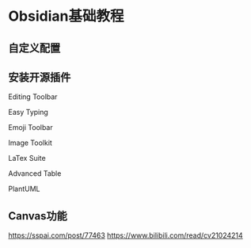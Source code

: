# Obsidian基础教程


## 自定义配置



## 安装开源插件

Editing Toolbar

Easy Typing

Emoji Toolbar

Image Toolkit

LaTex Suite

Advanced Table

PlantUML


## Canvas功能
https://sspai.com/post/77463
https://www.bilibili.com/read/cv21024214
